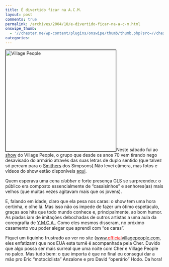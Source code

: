 ```yaml
---
title: É divertido ficar na A.C.M.
layout: post
comments: true
permalink: /archives/2004/10/e-divertido-ficar-na-a-c-m.html
onswipe_thumb:
  - '//chester.me/wp-content/plugins/onswipe/thumb/thumb.php?src=//chester.me/img/blig/village.jpg&amp;w=600&amp;h=800&amp;zc=1&amp;q=75&amp;f=0'
categories:
---
```

<img class="alignright right" style="border: 1px solid black;" src="//chester.me/img/blig/village.jpg" alt="Village People" width="351" height="322" />Neste sábado fui ao [show][1] do Village People, o grupo que desde os anos 70 vem tirando nego desavisado do armário através das suas letras de duplo sentido (que talvez só percam para o [Smithers][2] dos Simpsons).Não levei câmera, mas fotos e vídeos do show estão disponíveis [aqui][3].

Quem esperava uma cena *clubber* e forte presença GLS se surpreendeu: o público era composto essencialmente de &#8220;casaisinhos&#8221; e senhores(as) mais velhos (que muitas vezes agitavam mais que os jovens).

E, falando em idade, claro que ela pesa nos caras: o show tem uma hora certinha, e olhe lá. Mas isso não os impede de fazer um ótimo espetáculo, graças aos hits que todo mundo conhece e, principalmente, ao bom humor. As piadas iam de imitações debochadas de outros artistas a uma aula da coreografia de [Y.M.C.A.][4]. Como eles mesmos disseram, no próximo casamento vou poder alegar que aprendi com &#8220;os caras&#8221;.

Fiquei um tiquinho frustrado ao ver no site ([www.<span style="color: red;">official</span>villagepeople.com][5], eles enfatizam) que nos EUA esta turnê é acompanhada pela Cher. Duvido que algo possa ser mais surreal que uma noite com Cher e Village People no palco. Mas tudo bem: o que importa é que no final eu consegui dar a mão pro Eric &#8220;motociclista&#8221; Anzalone e pro David &#8220;operário&#8221; Hodo. Da hora!

 [1]: http://www.casatombrasil.com.br/novosite/show_VillagePeople.asp
 [2]: http://www.rob-clarkson.com/duff-brewery/smithers.php
 [3]: http://igpop.ig.com.br/materias/200001-200500/200223/200223_1.html
 [4]: http://en.wikipedia.org/wiki/YMCA_%28song%29
 [5]: http://www.officialvillagepeople.com
